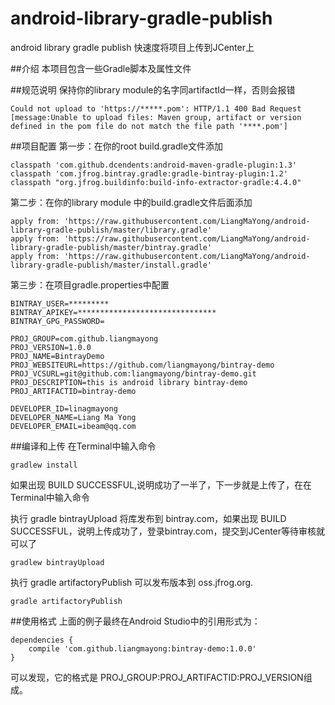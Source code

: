 # android-library-gradle-publish
android library gradle publish 快速度将项目上传到JCenter上

##介绍
本项目包含一些Gradle脚本及属性文件

##规范说明
保持你的library module的名字同artifactId一样，否则会报错
```
Could not upload to 'https://*****.pom': HTTP/1.1 400 Bad Request [message:Unable to upload files: Maven group, artifact or version defined in the pom file do not match the file path '****.pom']
```
##项目配置
第一步：在你的root build.gradle文件添加
```
classpath 'com.github.dcendents:android-maven-gradle-plugin:1.3'
classpath 'com.jfrog.bintray.gradle:gradle-bintray-plugin:1.2'
classpath "org.jfrog.buildinfo:build-info-extractor-gradle:4.4.0"
```
第二步：在你的library module 中的build.gradle文件后面添加
```
apply from: 'https://raw.githubusercontent.com/LiangMaYong/android-library-gradle-publish/master/library.gradle'
apply from: 'https://raw.githubusercontent.com/LiangMaYong/android-library-gradle-publish/master/bintray.gradle'
apply from: 'https://raw.githubusercontent.com/LiangMaYong/android-library-gradle-publish/master/install.gradle'
```
第三步：在项目gradle.properties中配置
```
BINTRAY_USER=*********
BINTRAY_APIKEY=*******************************
BINTRAY_GPG_PASSWORD=

PROJ_GROUP=com.github.liangmayong
PROJ_VERSION=1.0.0
PROJ_NAME=BintrayDemo
PROJ_WEBSITEURL=https://github.com/liangmayong/bintray-demo
PROJ_VCSURL=git@github.com:liangmayong/bintray-demo.git
PROJ_DESCRIPTION=this is android library bintray-demo
PROJ_ARTIFACTID=bintray-demo

DEVELOPER_ID=linagmayong
DEVELOPER_NAME=Liang Ma Yong
DEVELOPER_EMAIL=ibeam@qq.com
```
##编译和上传
在Terminal中输入命令
```
gradlew install
```
如果出现 BUILD SUCCESSFUL,说明成功了一半了，下一步就是上传了，在在Terminal中输入命令


执行 gradle bintrayUpload 将库发布到 bintray.com，如果出现 BUILD SUCCESSFUL，说明上传成功了，登录bintray.com，提交到JCenter等待审核就可以了
```
gradlew bintrayUpload
```
执行 gradle artifactoryPublish 可以发布版本到 oss.jfrog.org.
```
gradle artifactoryPublish
```


##使用格式
上面的例子最终在Android Studio中的引用形式为：
```
dependencies {
    compile 'com.github.liangmayong:bintray-demo:1.0.0'
}
```
可以发现，它的格式是 PROJ_GROUP:PROJ_ARTIFACTID:PROJ_VERSION组成。





